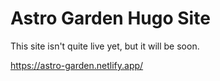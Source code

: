 # Astro Garden Hugo Site

This site isn't quite live yet, but it will be soon.

<https://astro-garden.netlify.app/>
